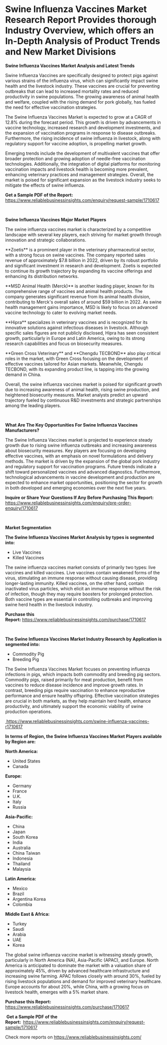 <p><h1>Swine Influenza Vaccines Market Research Report Provides thorough Industry Overview, which offers an In-Depth Analysis of Product Trends and New Market Divisions</h1></p><p><strong>Swine Influenza Vaccines Market Analysis and Latest Trends</strong></p>
<p><p>Swine Influenza Vaccines are specifically designed to protect pigs against various strains of the influenza virus, which can significantly impact swine health and the livestock industry. These vaccines are crucial for preventing outbreaks that can lead to increased mortality rates and reduced productivity in swine populations. The growing awareness of animal health and welfare, coupled with the rising demand for pork globally, has fueled the need for effective vaccination strategies.</p><p>The Swine Influenza Vaccines Market is expected to grow at a CAGR of 12.8% during the forecast period. This growth is driven by advancements in vaccine technology, increased research and development investments, and the expansion of vaccination programs in response to disease outbreaks. Furthermore, the rising incidence of swine influenza in livestock, along with regulatory support for vaccine adoption, is propelling market growth.</p><p>Emerging trends include the development of multivalent vaccines that offer broader protection and growing adoption of needle-free vaccination technologies. Additionally, the integration of digital platforms for monitoring vaccination impacts and livestock health is becoming more prevalent, enhancing veterinary practices and management strategies. Overall, the market is poised for significant expansion as the livestock industry seeks to mitigate the effects of swine influenza.</p></p>
<p><strong>Get a Sample PDF of the Report:&nbsp;</strong> <a href="https://www.reliablebusinessinsights.com/enquiry/request-sample/1710617?utm_campaign=3000&utm_medium=2&utm_source=Github&utm_content=ia&utm_term=08032025&utm_id=swine-influenza-vaccines">https://www.reliablebusinessinsights.com/enquiry/request-sample/1710617</a></p>
<p>&nbsp;</p>
<p><strong>Swine Influenza Vaccines Major Market Players</strong></p>
<p><p>The swine influenza vaccines market is characterized by a competitive landscape with several key players, each striving for market growth through innovation and strategic collaborations.</p><p>**Zoetis** is a prominent player in the veterinary pharmaceutical sector, with a strong focus on swine vaccines. The company reported sales revenue of approximately $7.8 billion in 2022, driven by its robust portfolio and significant investment in research and development. Zoetis is expected to continue its growth trajectory by expanding its vaccine offerings and enhancing its distribution networks.</p><p>**MSD Animal Health (Merck)** is another leading player, known for its comprehensive range of vaccines and animal health products. The company generates significant revenue from its animal health division, contributing to Merck's overall sales of around $59 billion in 2022. As swine health management gains importance, MSD is likely to focus on advanced vaccine technology to cater to evolving market needs.</p><p>**Hipra** specializes in veterinary vaccines and is recognized for its innovative solutions against infectious diseases in livestock. Although specific sales figures are not publicly disclosed, Hipra has seen consistent growth, particularly in Europe and Latin America, owing to its strong research capabilities and focus on biosecurity measures.</p><p>**Green Cross Veterinary** and **Chengdu TECBOND** also play critical roles in the market, with Green Cross focusing on the development of effective vaccines tailored for Asian markets. Meanwhile, Chengdu TECBOND, with its expanding product line, is tapping into the growing demand in China.</p><p>Overall, the swine influenza vaccines market is poised for significant growth due to increasing awareness of animal health, rising swine production, and heightened biosecurity measures. Market analysts predict an upward trajectory fueled by continuous R&D investments and strategic partnerships among the leading players.</p></p>
<p>&nbsp;</p>
<p><strong>What Are The Key Opportunities For Swine Influenza Vaccines Manufacturers?</strong></p>
<p><p>The Swine Influenza Vaccines market is projected to experience steady growth due to rising swine influenza outbreaks and increasing awareness about biosecurity measures. Key players are focusing on developing effective vaccines, with an emphasis on novel formulations and delivery methods. The market is driven by the expansion of the global pork industry and regulatory support for vaccination programs. Future trends indicate a shift toward personalized vaccines and advanced diagnostics. Furthermore, technological advancements in vaccine development and production are expected to enhance market opportunities, positioning the sector for growth in both developed and emerging economies over the next five years.</p></p>
<p><strong>Inquire or Share Your Questions If Any Before Purchasing This Report:</strong> <a href="https://www.reliablebusinessinsights.com/enquiry/pre-order-enquiry/1710617?utm_campaign=3000&utm_medium=2&utm_source=Github&utm_content=ia&utm_term=08032025&utm_id=swine-influenza-vaccines">https://www.reliablebusinessinsights.com/enquiry/pre-order-enquiry/1710617</a></p>
<p>&nbsp;</p>
<p><strong>Market Segmentation</strong></p>
<p><strong>The Swine Influenza Vaccines Market Analysis by types is segmented into:</strong></p>
<p><ul><li>Live Vaccines</li><li>Killed Vaccines</li></ul></p>
<p><p>The swine influenza vaccines market consists of primarily two types: live vaccines and killed vaccines. Live vaccines contain weakened forms of the virus, stimulating an immune response without causing disease, providing longer-lasting immunity. Killed vaccines, on the other hand, contain inactivated virus particles, which elicit an immune response without the risk of infection, though they may require boosters for prolonged protection. Both vaccine types are essential in controlling outbreaks and improving swine herd health in the livestock industry.</p></p>
<p><strong>Purchase this Report:&nbsp;</strong><a href="https://www.reliablebusinessinsights.com/purchase/1710617?utm_campaign=3000&utm_medium=2&utm_source=Github&utm_content=ia&utm_term=08032025&utm_id=swine-influenza-vaccines">https://www.reliablebusinessinsights.com/purchase/1710617</a></p>
<p>&nbsp;</p>
<p><strong>The Swine Influenza Vaccines Market Industry Research by Application is segmented into:</strong></p>
<p><ul><li>Commodity Pig</li><li>Breeding Pig</li></ul></p>
<p><p>The Swine Influenza Vaccines Market focuses on preventing influenza infections in pigs, which impacts both commodity and breeding pig sectors. Commodity pigs, raised primarily for meat production, benefit from vaccines to reduce disease incidence and improve growth rates. In contrast, breeding pigs require vaccination to enhance reproductive performance and ensure healthy offspring. Effective vaccination strategies are crucial in both markets, as they help maintain herd health, enhance productivity, and ultimately support the economic viability of swine production operations.</p></p>
<p><a href="https://www.reliablebusinessinsights.com/swine-influenza-vaccines-r1710617?utm_campaign=3000&utm_medium=2&utm_source=Github&utm_content=ia&utm_term=08032025&utm_id=swine-influenza-vaccines">&nbsp;https://www.reliablebusinessinsights.com/swine-influenza-vaccines-r1710617</a></p>
<p><strong>In terms of Region, the Swine Influenza Vaccines Market Players available by Region are:</strong></p>
<p>
    <p> <strong> North America: </strong>
        <ul>
            <li>United States</li>
            <li>Canada</li>
        </ul>
        </p> 
    <p> <strong> Europe: </strong>
        <ul>
            <li>Germany</li>
            <li>France</li>
            <li>U.K.</li>
            <li>Italy</li>
            <li>Russia</li>
        </ul>
        </p> 
    <p> <strong> Asia-Pacific: </strong>
        <ul>
            <li>China</li>
            <li>Japan</li>
            <li>South Korea</li>
            <li>India</li>
            <li>Australia</li>
            <li>China Taiwan</li>
            <li>Indonesia</li>
            <li>Thailand</li>
            <li>Malaysia</li>
        </ul>
        </p> 
    <p> <strong> Latin America: </strong>
        <ul>
            <li>Mexico</li>
            <li>Brazil</li>
            <li>Argentina Korea</li>
            <li>Colombia</li>
        </ul>
        </p> 
    <p> <strong> Middle East & Africa: </strong>
        <ul>
            <li>Turkey</li>
            <li>Saudi</li>
            <li>Arabia</li>
            <li>UAE</li>
            <li>Korea</li>
        </ul>
    </p>
    </p>
<p><p>The global swine influenza vaccine market is witnessing steady growth, particularly in North America (NA), Asia-Pacific (APAC), and Europe. North America is anticipated to dominate the market with a valuation share of approximately 45%, driven by advanced healthcare infrastructure and increasing swine farming. APAC follows closely with around 30%, fueled by rising livestock populations and demand for improved veterinary healthcare. Europe accounts for about 20%, while China, with a growing focus on livestock health, emerges with a 5% market share.</p></p>
<p><strong>Purchase this Report: </strong><a href="https://www.reliablebusinessinsights.com/purchase/1710617?utm_campaign=3000&utm_medium=2&utm_source=Github&utm_content=ia&utm_term=08032025&utm_id=swine-influenza-vaccines">https://www.reliablebusinessinsights.com/purchase/1710617</a></p>
<p>&nbsp;<strong>Get a Sample PDF of the Report:&nbsp;&nbsp;</strong><a href="https://www.reliablebusinessinsights.com/enquiry/request-sample/1710617?utm_campaign=3000&utm_medium=2&utm_source=Github&utm_content=ia&utm_term=08032025&utm_id=swine-influenza-vaccines">https://www.reliablebusinessinsights.com/enquiry/request-sample/1710617</a></p>
<p><strong></strong></p>
<p>Check more reports on <a href="https://www.reliablebusinessinsights.com/?utm_campaign=3000&utm_medium=2&utm_source=Github&utm_content=ia&utm_term=08032025&utm_id=swine-influenza-vaccines">https://www.reliablebusinessinsights.com/</a></p>